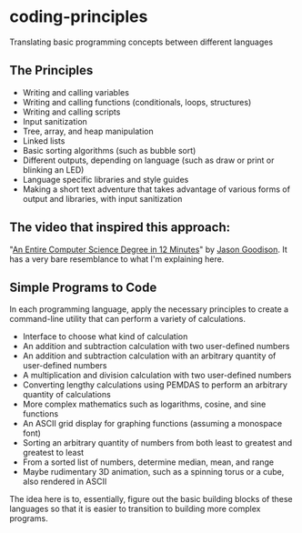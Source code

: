 <h1>coding-principles</h1>

Translating basic programming concepts between different languages

<h2>The Principles</h2>

* Writing and calling variables
* Writing and calling functions (conditionals, loops, structures)
* Writing and calling scripts
* Input sanitization
* Tree, array, and heap manipulation
* Linked lists
* Basic sorting algorithms (such as bubble sort)
* Different outputs, depending on language (such as draw or print or blinking an LED)
* Language specific libraries and style guides
* Making a short text adventure that takes advantage of various forms of output and libraries, with input sanitization

<h2>The video that inspired this approach:</h2>

"[An Entire Computer Science Degree in 12 Minutes](https://www.youtube.com/watch?v=EJiVWoFk8GA)" by [Jason Goodison](https://www.youtube.com/@JasonGoodison). It has a very bare resemblance to what I'm explaining here.

<h2>Simple Programs to Code</h2>

In each programming language, apply the necessary principles to create a command-line utility that can perform a variety of calculations.

* Interface to choose what kind of calculation
* An addition and subtraction calculation with two user-defined numbers
* An addition and subtraction calculation with an arbitrary quantity of user-defined numbers
* A multiplication and division calculation with two user-defined numbers
* Converting lengthy calculations using PEMDAS to perform an arbitrary quantity of calculations
* More complex mathematics such as logarithms, cosine, and sine functions
* An ASCII grid display for graphing functions (assuming a monospace font)
* Sorting an arbitrary quantity of numbers from both least to greatest and greatest to least
* From a sorted list of numbers, determine median, mean, and range
* Maybe rudimentary 3D animation, such as a spinning torus or a cube, also rendered in ASCII

The idea here is to, essentially, figure out the basic building blocks of these languages so that it is easier to transition to building more complex programs.
